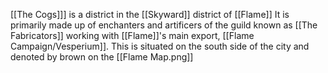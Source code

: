 [[The Cogs]]] is a district in the [[Skyward]] district of [[Flame]] It is primarily made up of enchanters and artificers of the guild known as [[The Fabricators]] working with [[Flame]]'s main export, [[Flame Campaign/Vesperium]]. This is situated on the south side of the city and denoted by brown on the [[Flame Map.png]]